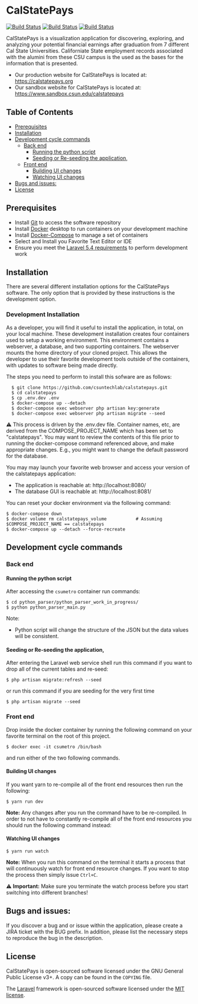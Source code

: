 # CalStatePays

[![Build Status](https://travis-ci.com/csun-metalab/calstatepays.svg?token=e9qZAYzzq9K9MQ8bgdpF&branch=dev)](https://travis-ci.com/csun-metalab/calstatepays) [![Build Status](https://travis-ci.com/csun-metalab/calstatepays.svg?token=e9qZAYzzq9K9MQ8bgdpF&branch=demo)](https://travis-ci.com/csun-metalab/calstatepays) [![Build Status](https://travis-ci.com/csun-metalab/calstatepays.svg?token=e9qZAYzzq9K9MQ8bgdpF&branch=master)](https://travis-ci.com/csun-metalab/calstatepays)

CalStatePays is a visualization application for discovering, exploring, and analyzing your potential financial earnings after graduation from 7 different Cal State Universities.  Californiate State employment records associated with the alumini from these CSU campus is the used as the bases for the information that is presented.

* Our production website for CalStatePays is located at: https://calstatepays.org
* Our sandbox website for CalStatePays is located at: https://www.sandbox.csun.edu/calstatepays


## Table of Contents
<!-- TOC -->
  - [Prerequisites](#prerequisites)
  - [Installation](#installation)
  - [Development cycle commands](#development-cycle-commands)
       - [Back end](#back-end)
          - [Running the python script](#running-the-python-script)
          - [Seeding or Re-seeding the application,](#seeding-or-re-seeding-the-application)
       - [Front end](#front-end)
          - [Building UI changes](#building-ui-changes)
          - [Watching UI changes](#watching-ui-changes)
  - [Bugs and issues:](#bugs-and-issues)
  - [License](#license)

<!-- /TOC -->

## Prerequisites

- Install [Git](https://git-scm.com/downloads) to access the software repository
- Install [Docker](https://docs.docker.com/install/) desktop to run containers on your development machine
- Install [Docker-Compose](https://docs.docker.com/compose/install/) to manage a set of containers
- Select and Install you Favorite Text Editor or IDE
- Ensure you meet the [Laravel 5.4 requirements](https://laravel.com/docs/5.4) to perform development work

## Installation

There are several different installation options for the CalStatePays software.  The only option that is provided by these instructions is the development option.


### Development Installation
As a developer, you will find it useful to install the application, in total, on your local machine.  These development installation creates four containers used to setup a working environment. This environment contains a webserver, a database, and two supporting containers.  The webserver mounts the home directory of your cloned project. This allows the developer to use their favorite development tools outside of the containers, with updates to software being made directly.

The steps you need to perform to install this sofware are as follows:
```
  $ git clone https://github.com/csuntechlab/calstatepays.git
  $ cd calstatepays
  $ cp .env.dev .env
  $ docker-compose up --detach
  $ docker-compose exec webserver php artisan key:generate
  $ docker-compose exec webserver php artisan migrate --seed
```

⚠️ This process is driven by the .env.dev file.  Container names, etc, are derived from the COMPOSE_PROJECT_NAME which has been set to "calstatepays". You may want to review the contents of this file prior to running the docker-compose command referenced above, and make appropriate changes.  E.g., you might want to change the default password for the database.

You may may launch your favorite web browser and access your version of the calstatepays application:
  * The application is reachable at: http://localhost:8080/
  * The database GUI is reachable at: http://localhost:8081/

You can reset your docker environment via the following command:
```
$ docker-compose down
$ docker volume rm calstatepays_volume           # Assuming $COMPOSE_PROJECT_NAME == calstatepays
$ docker-compose up --detach --force-recreate
```

## Development cycle commands

### Back end

#### Running the python script
After accessing the `csumetro` container run commands:

```
$ cd python_parser/python_parser_work_in_progress/
$ python python_parser_main.py
```

Note:
- Python script will change the structure of the JSON but the data values will be consistent.  


#### Seeding or Re-seeding the application,

After entering the Laravel web service shell run this command if you want to drop all of the current tables and re-seed:

```
$ php artisan migrate:refresh --seed
```

or run this command if you are seeding for the very first time

```
$ php artisan migrate --seed
```

### Front end

Drop inside the docker container by running the following command on your favorite terminal on the root of this project.

```
$ docker exec -it csumetro /bin/bash 
```
and run either of the two following commands.

#### Building UI changes

If you want yarn to re-compile all of the front end resources then run the following:

```
$ yarn run dev
```

**Note:** Any changes after you run the command have to be re-compiled. In order to not have to constantly re-compile all of the front end resources you should run the following command instead:

#### Watching UI changes

```
$ yarn run watch
```

**Note:** When you run this command on the terminal it starts a process that will continuously watch for front end resource changes. If you want to stop the process then simply issue `Ctrl+C`.

⚠️ **Important:** Make sure you terminate the watch process before you start switching into different branches!

## Bugs and issues:

If you discover a bug and or issue within the application, please create a JIRA ticket with the BUG prefix. In addition, please list the necessary steps to reproduce the bug in the description.

## License
CalStatePays is open-sourced software licensed under the GNU General Public License v3+. A copy can be found in the `COPYING` file.

The [Laravel](https://laravel.com/) framework is open-sourced software licensed under the [MIT license](http://opensource.org/licenses/MIT).
